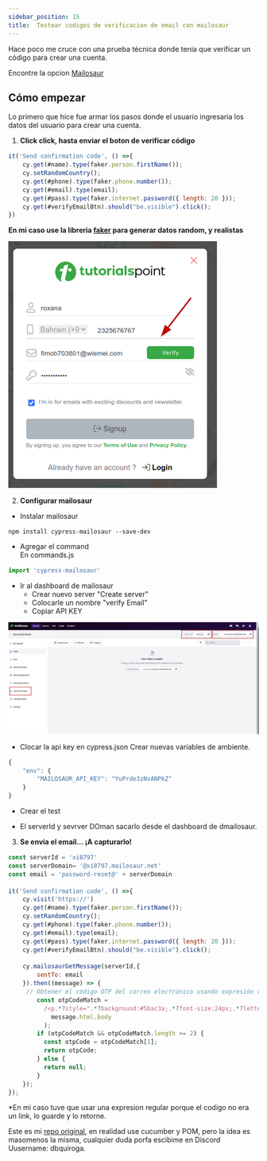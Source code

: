 ```yaml
---
sidebar_position: 15
title:  Testear codigos de verificacion de email con mailosaur
---
```


Hace poco me cruce con una prueba técnica donde tenia que verificar un código para crear una cuenta.

Encontre la opcion [Mailosaur](https://mailosaur.com/)

## Cómo empezar
Lo primero que hice fue armar los pasos donde el usuario ingresaria los datos del usuario para crear una cuenta.
1. **Click click, hasta enviar el boton de verificar código**

```jsx
it('Send confirmation code', () =>{
    cy.get(#name).type(faker.person.firstName());
    cy.setRandomCountry();
    cy.get(#phone).type(faker.phone.number());
    cy.get(#email).type(email);
    cy.get(#pass).type(faker.internet.password({ length: 20 }));
    cy.get(#verifyEmailBtn).should("be.visible").click();
})
```
**En mi caso use la libreria [faker](https://fakerjs.dev/) para generar datos random, y realistas** 


![Alt text](image.png)

2. **Configurar mailosaur**

- Instalar mailosaur
```
npm install cypress-mailosaur --save-dev
```

- Agregar el command <br>
En commands.js
```jsx title="support/commands.js"
import 'cypress-mailosaur'
```
- Ir al dashboard de mailosaur<br>
    - Crear nuevo server "Create server"
    - Colocarle un nombre "verify Email"
    - Copiar API KEY

![Alt text](image-2.png)

- Clocar la api key en cypress.json
Crear nuevas variables de ambiente. 
```jsx title="cypress.json"
{
    "env": {
        "MAILOSAUR_API_KEY": "YuPrde3zNvANPkZ"
    }
}
```
- Crear el test
* El serverId y sevrver DOman sacarlo desde el dashboard de dmailosaur.

3. **Se envia el email... ¡A capturarlo!**

```jsx
const serverId = 'xi8797'
const serverDomain= '@xi8797.mailosaur.net'
const email = 'password-reset@' + serverDomain

it('Send confirmation code', () =>{
    cy.visit('https://')
    cy.get(#name).type(faker.person.firstName());
    cy.setRandomCountry();
    cy.get(#phone).type(faker.phone.number());
    cy.get(#email).type(email);
    cy.get(#pass).type(faker.internet.password({ length: 20 }));
    cy.get(#verifyEmailBtn).should("be.visible").click();

    cy.mailosaurGetMessage(serverId,{
        sentTo: email
    }).then((message) => {
     // Obtener el código OTP del correo electrónico usando expresión regular
        const otpCodeMatch =
          /<p.*?style=".*?background:#5bac3a;.*?font-size:24px;.*?letter-spacing:4px;">(.*?)<\/p>/.exec(
            message.html.body
          );
        if (otpCodeMatch && otpCodeMatch.length >= 2) {
          const otpCode = otpCodeMatch[1];
          return otpCode;
        } else {
          return null;
        }
    });
});
```

*En mi caso tuve que usar una expresion regular porque el codigo no era un link, lo guarde y lo retorne. 


Este es mi [repo original](https://github.com/dbquiroga/cy_tutorialspoint), en realidad use cucumber y POM, pero la idea es masomenos la misma, cualquier duda porfa escibime en Discord Uusername: dbquiroga. 


